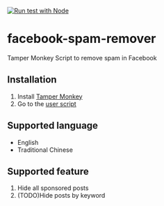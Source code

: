 [![Run test with Node](https://github.com/samabcde/facebook-spam-remover/actions/workflows/node.yml/badge.svg)](https://github.com/samabcde/facebook-spam-remover/actions/workflows/node.yml)

# facebook-spam-remover

Tamper Monkey Script to remove spam in Facebook

## Installation

1. Install [Tamper Monkey](https://www.tampermonkey.net/)
2. Go to
   the [user script](https://github.com/samabcde/facebook-spam-remover/raw/main/src/js/facebook-spam-remover.user.js)

## Supported language

- English
- Traditional Chinese

## Supported feature

1. Hide all sponsored posts
2. (TODO)Hide posts by keyword